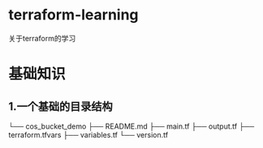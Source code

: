 # terraform-learning
关于terraform的学习


# 基础知识
## 1.一个基础的目录结构


└── cos_bucket_demo
    ├── README.md
    ├── main.tf
    ├── output.tf
    ├── terraform.tfvars
    ├── variables.tf
    └── version.tf
